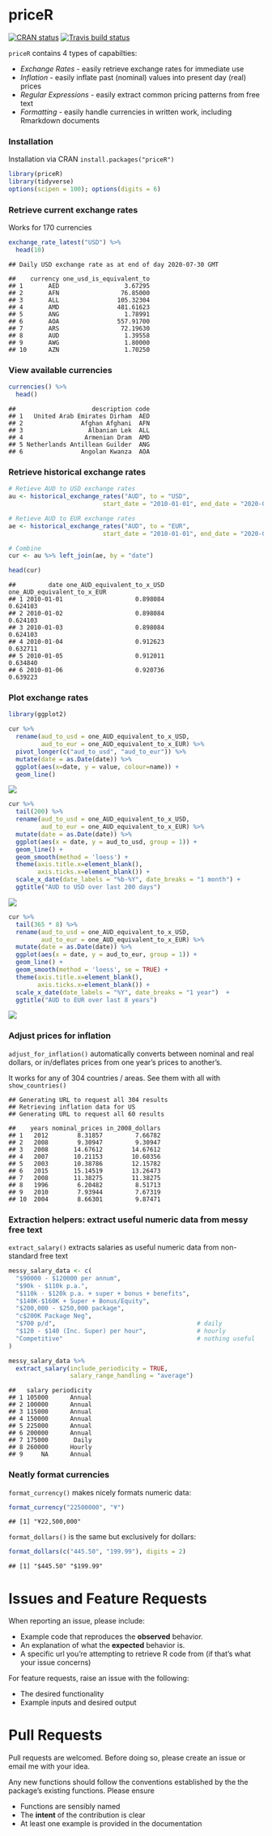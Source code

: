 
# priceR

<!-- badges: start -->

[![CRAN
status](https://www.r-pkg.org/badges/version/priceR)](https://cran.r-project.org/package=priceR)
[![Travis build
status](https://travis-ci.org/stevecondylios/priceR.svg?branch=master)](https://travis-ci.org/stevecondylios/priceR)
<!-- badges: end -->

`priceR` contains 4 types of capabilties:

  - *Exchange Rates* - easily retrieve exchange rates for immediate use
  - *Inflation* - easily inflate past (nominal) values into present day
    (real) prices
  - *Regular Expressions* - easily extract common pricing patterns from
    free text
  - *Formatting* - easily handle currencies in written work, including
    Rmarkdown documents

### Installation

Installation via CRAN `install.packages("priceR")`

``` r
library(priceR)
library(tidyverse)
options(scipen = 100); options(digits = 6)
```

### Retrieve current exchange rates

Works for 170 currencies

``` r
exchange_rate_latest("USD") %>% 
  head(10)
```

    ## Daily USD exchange rate as at end of day 2020-07-30 GMT

    ##    currency one_usd_is_equivalent_to
    ## 1       AED                  3.67295
    ## 2       AFN                 76.85000
    ## 3       ALL                105.32304
    ## 4       AMD                481.61623
    ## 5       ANG                  1.78991
    ## 6       AOA                557.91700
    ## 7       ARS                 72.19630
    ## 8       AUD                  1.39558
    ## 9       AWG                  1.80000
    ## 10      AZN                  1.70250

### View available currencies

``` r
currencies() %>%
  head()
```

    ##                     description code
    ## 1   United Arab Emirates Dirham  AED
    ## 2                Afghan Afghani  AFN
    ## 3                  Albanian Lek  ALL
    ## 4                 Armenian Dram  AMD
    ## 5 Netherlands Antillean Guilder  ANG
    ## 6                Angolan Kwanza  AOA

### Retrieve historical exchange rates

``` r
# Retieve AUD to USD exchange rates
au <- historical_exchange_rates("AUD", to = "USD",
                          start_date = "2010-01-01", end_date = "2020-06-30")

# Retieve AUD to EUR exchange rates
ae <- historical_exchange_rates("AUD", to = "EUR",
                          start_date = "2010-01-01", end_date = "2020-06-30")

# Combine
cur <- au %>% left_join(ae, by = "date")

head(cur)
```

    ##         date one_AUD_equivalent_to_x_USD one_AUD_equivalent_to_x_EUR
    ## 1 2010-01-01                    0.898084                    0.624103
    ## 2 2010-01-02                    0.898084                    0.624103
    ## 3 2010-01-03                    0.898084                    0.624103
    ## 4 2010-01-04                    0.912623                    0.632711
    ## 5 2010-01-05                    0.912011                    0.634840
    ## 6 2010-01-06                    0.920736                    0.639223

### Plot exchange rates

``` r
library(ggplot2)

cur %>% 
  rename(aud_to_usd = one_AUD_equivalent_to_x_USD,
         aud_to_eur = one_AUD_equivalent_to_x_EUR) %>% 
  pivot_longer(c("aud_to_usd", "aud_to_eur")) %>% 
  mutate(date = as.Date(date)) %>% 
  ggplot(aes(x=date, y = value, colour=name)) +
  geom_line()
```

![](README_files/figure-gfm/unnamed-chunk-5-1.png)<!-- -->

``` r
cur %>% 
  tail(200) %>% 
  rename(aud_to_usd = one_AUD_equivalent_to_x_USD,
         aud_to_eur = one_AUD_equivalent_to_x_EUR) %>%  
  mutate(date = as.Date(date)) %>% 
  ggplot(aes(x = date, y = aud_to_usd, group = 1)) +
  geom_line() +
  geom_smooth(method = 'loess') + 
  theme(axis.title.x=element_blank(),
        axis.ticks.x=element_blank()) + 
  scale_x_date(date_labels = "%b-%Y", date_breaks = "1 month") +
  ggtitle("AUD to USD over last 200 days")
```

![](README_files/figure-gfm/unnamed-chunk-6-1.png)<!-- -->

``` r
cur %>% 
  tail(365 * 8) %>% 
  rename(aud_to_usd = one_AUD_equivalent_to_x_USD,
         aud_to_eur = one_AUD_equivalent_to_x_EUR) %>% 
  mutate(date = as.Date(date)) %>% 
  ggplot(aes(x = date, y = aud_to_eur, group = 1)) +
  geom_line() +
  geom_smooth(method = 'loess', se = TRUE) + 
  theme(axis.title.x=element_blank(),
        axis.ticks.x=element_blank()) + 
  scale_x_date(date_labels = "%Y", date_breaks = "1 year")  +
  ggtitle("AUD to EUR over last 8 years")
```

![](README_files/figure-gfm/unnamed-chunk-7-1.png)<!-- -->

### Adjust prices for inflation

`adjust_for_inflation()` automatically converts between nominal and real
dollars, or in/deflates prices from one year’s prices to another’s.

It works for any of 304 countries / areas. See them with all with
`show_countries()`

    ## Generating URL to request all 304 results
    ## Retrieving inflation data for US 
    ## Generating URL to request all 60 results

    ##    years nominal_prices in_2008_dollars
    ## 1   2012        8.31857         7.66782
    ## 2   2008        9.30947         9.30947
    ## 3   2008       14.67612        14.67612
    ## 4   2007       10.21153        10.60356
    ## 5   2003       10.38786        12.15782
    ## 6   2015       15.14519        13.26473
    ## 7   2008       11.38275        11.38275
    ## 8   1996        6.20482         8.51713
    ## 9   2010        7.93944         7.67319
    ## 10  2004        8.66301         9.87471

### Extraction helpers: extract useful numeric data from messy free text

`extract_salary()` extracts salaries as useful numeric data from
non-standard free text

``` r
messy_salary_data <- c(
  "$90000 - $120000 per annum",
  "$90k - $110k p.a.",
  "$110k - $120k p.a. + super + bonus + benefits",
  "$140K-$160K + Super + Bonus/Equity",
  "$200,000 - $250,000 package",
  "c$200K Package Neg",
  "$700 p/d",                                       # daily
  "$120 - $140 (Inc. Super) per hour",              # hourly
  "Competitive"                                     # nothing useful
)

messy_salary_data %>%
  extract_salary(include_periodicity = TRUE, 
                 salary_range_handling = "average")
```

    ##   salary periodicity
    ## 1 105000      Annual
    ## 2 100000      Annual
    ## 3 115000      Annual
    ## 4 150000      Annual
    ## 5 225000      Annual
    ## 6 200000      Annual
    ## 7 175000       Daily
    ## 8 260000      Hourly
    ## 9     NA      Annual

### Neatly format currencies

`format_currency()` makes nicely formats numeric data:

``` r
format_currency("22500000", "¥")
```

    ## [1] "¥22,500,000"

`format_dollars()` is the same but exclusively for dollars:

``` r
format_dollars(c("445.50", "199.99"), digits = 2)
```

    ## [1] "$445.50" "$199.99"

# Issues and Feature Requests

When reporting an issue, please include:

  - Example code that reproduces the **observed** behavior.
  - An explanation of what the **expected** behavior is.
  - A specific url you’re attempting to retrieve R code from (if that’s
    what your issue concerns)

For feature requests, raise an issue with the following:

  - The desired functionality
  - Example inputs and desired output

# Pull Requests

Pull requests are welcomed. Before doing so, please create an issue or
email me with your idea.

Any new functions should follow the conventions established by the the
package’s existing functions. Please ensure

  - Functions are sensibly named
  - The **intent** of the contribution is clear
  - At least one example is provided in the documentation
